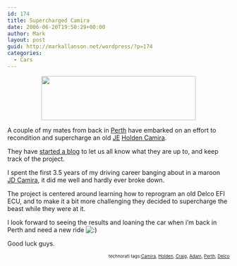 ```yaml
---
id: 174
title: Supercharged Camira
date: 2006-06-20T19:50:29+00:00
author: Mark
layout: post
guid: http://markallanson.net/wordpress/?p=174
categories:
  - Cars
---
```

<div style="text-align: center">
  <a title="Supercharged Camira" href="http://superchargedcamira.wordpress.com"><img width="350" height="100" src="http://superchargedcamira.wordpress.com/files/2006/06/badge.jpg" /></a>
</div>

A couple of my mates from back in [Perth](http://www.westernaustralia.com/en/) have embarked on an effort to recondition and supercharge an old [JE](http://en.wikipedia.org/wiki/Holden_Camira#JE_.281987-1989.29) [Holden Camira](http://en.wikipedia.org/wiki/Holden_Camira).

They have [started a blog](http://superchargedcamira.wordpress.com "Supercharged Camira") to let us all know what they are up to, and keep track of the project.

I spent the first 3.5 years of my driving career banging about in a maroon [JD Camira](http://en.wikipedia.org/wiki/Holden_Camira#JD_.281985-1987.29), it did me well and hardly ever broke down.

The project is centered around learning how to reprogram an old Delco EFI ECU, and to make it a bit more challenging they decided to supercharge the beast while they were at it.

I look forward to seeing the results and loaning the car when i&#8217;m back in Perth and need a new ride  <img src='https://markallanson.net/blog/wp-includes/images/smilies/icon_smile.gif' alt=':)' class='wp-smiley' />

Good luck guys.

<!-- technorati tags begin -->

<p style="font-size: 10px; text-align: right">
  technorati tags:<a rel="tag" href="http://technorati.com/tag/Camira">Camira</a>, <a rel="tag" href="http://technorati.com/tag/Holden">Holden</a>, <a rel="tag" href="http://technorati.com/tag/Craig">Craig</a>, <a rel="tag" href="http://technorati.com/tag/Adam">Adam</a>, <a rel="tag" href="http://technorati.com/tag/Perth">Perth</a>, <a rel="tag" href="http://technorati.com/tag/Delco">Delco</a>
</p>

<!-- technorati tags end -->